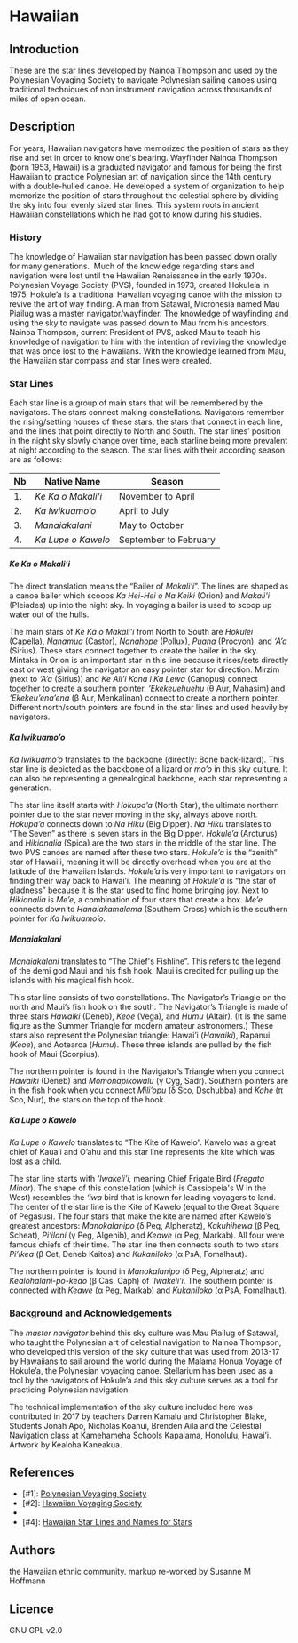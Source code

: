 # Hawaiian

## Introduction

These are the star lines developed by Nainoa Thompson and used by the Polynesian Voyaging Society to navigate Polynesian sailing canoes using traditional techniques of non instrument navigation across thousands of miles of open ocean.

## Description

For years, Hawaiian navigators have memorized the position of stars as they rise and set in order to know oneʻs bearing. Wayfinder Nainoa Thompson (born 1953, Hawaii) is a graduated navigator and famous for being the first Hawaiian to practice Polynesian art of navigation since the 14th century with a double-hulled canoe. He developed a system of organization to help memorize the position of stars throughout the celestial sphere by dividing the sky into four evenly sized star lines. This system roots in ancient Hawaiian constellations which he had got to know during his studies. 

### History

The knowledge of Hawaiian star navigation has been passed down orally for many generations. &nbsp;Much of the knowledge regarding stars and navigation were lost until the Hawaiian Renaissance in the early 1970s. Polynesian Voyage Society (PVS), founded in 1973, created Hokule’a in 1975. Hokule’a is a traditional Hawaiian voyaging canoe with the mission to revive the art of way finding. A man from Satawal, Micronesia named Mau Piailug was a master navigator/wayfinder. The knowledge of wayfinding and using the sky to navigate was passed down to Mau from his ancestors. Nainoa Thompson, current President of PVS, asked Mau to teach his knowledge of navigation to him with the intention of reviving the knowledge that was once lost to the Hawaiians. With the knowledge learned from Mau, the Hawaiian star compass and star lines were created.

### Star Lines

Each star line is a group of main stars that will be remembered by the navigators. The stars connect making constellations. Navigators remember the rising/setting houses of these stars, the stars that connect in each line, and the lines that point directly to North and South. The star lines’ position in the night sky slowly change over time, each starline being more prevalent at night according to the season. The star lines with their according season are as follows: 

| Nb | Native Name        | Season               |
|----|--------------------|----------------------|
| 1. | _Ke Ka o Makali‘i_ | November to April    |
| 2. | _Ka Iwikuamo‘o_    | April to July        |
| 3. | _Manaiakalani_     | May to October       |
| 4. | _Ka Lupe o Kawelo_ | September to February|


##### Ke Ka o Makali’i

The direct translation means the “Bailer of _Makali’i_”. The lines are shaped as a canoe bailer which scoops _Ka Hei-Hei o Na Keiki_ (Orion) and _Makali’i_ (Pleiades) up into the night sky. In voyaging a bailer is used to scoop up water out of the hulls. 

The main stars of _Ke Ka o Makali’i_ from North to South are _Hokulei_ (Capella), _Nanamua_ (Castor), _Nanahope_ (Pollux), _Puana_ (Procyon), and _‘A’a_ (Sirius). These stars connect together to create the bailer in the sky. Mintaka in Orion is an important star in this line because it rises/sets directly east or west giving the navigator an easy pointer star for direction. Mirzim (next to _‘A’a_ (Sirius)) and _Ke Ali’i Kona i Ka Lewa_ (Canopus) connect together to create a southern pointer. _‘Ekekeuehuehu_ (θ Aur, Mahasim) and _‘Ekekeu’ena’ena_ (β Aur, Menkalinan) connect to create a northern pointer. Different north/south pointers are found in the star lines and used heavily by navigators.

##### Ka Iwikuamo’o

_Ka Iwikuamo’o_ translates to the backbone (directly: Bone back-lizard). This star line is depicted as the backbone of a lizard or _mo’o_ in this sky culture. It can also be representing a genealogical backbone, each star representing a generation.

The star line itself starts with _Hokupa’a_ (North Star), the ultimate northern pointer due to the star never moving in the sky, always above north. _Hokupa’a_ connects down to _Na Hiku_ (Big Dipper). _Na Hiku_ translates to “The Seven” as there is seven stars in the Big Dipper. _Hokule’a_ (Arcturus) and _Hikianalia_ (Spica) are the two stars in the middle of the star line. The two PVS canoes are named after these two stars. _Hokule’a_ is the “zenith” star of Hawai’i, meaning it will be directly overhead when you are at the latitude of the Hawaiian Islands. _Hokule’a_ is very important to navigators on finding their way back to Hawai’i. The meaning of _Hokule’a_ is “the star of gladness” because it is the star used to find home bringing joy. Next to _Hikianalia_ is _Me’e_, a combination of four stars that create a box. _Me’e_ connects down to _Hanaiakamalama_ (Southern Cross) which is the southern pointer for _Ka Iwikuamo’o_.

##### Manaiakalani

_Manaiakalani_ translates to “The Chief's Fishline”. This refers to the legend of the demi god Maui and his fish hook. Maui is credited for pulling up the islands with his magical fish hook. 

This star line consists of two constellations. The Navigator’s Triangle on the north and Maui’s fish hook on the south. The Navigator’s Triangle is made of three stars _Hawaiki_ (Deneb), _Keoe_ (Vega), and _Humu_ (Altair). (It is the same figure as the Summer Triangle for modern amateur astronomers.) These stars also represent the Polynesian triangle: Hawai’i (_Hawaiki_), Rapanui (_Keoe_), and Aotearoa (_Humu_). These three islands are pulled by the fish hook of Maui (Scorpius). 

The northern pointer is found in the Navigator’s Triangle when you connect _Hawaiki_ (Deneb) and _Momonapikowalu_ (γ Cyg, Sadr). Southern pointers are in the fish hook when you connect _Mili’opu_ (δ Sco, Dschubba) and _Kahe_ (π Sco, Nur), the stars on the top of the hook.

##### Ka Lupe o Kawelo

_Ka Lupe o Kawelo_ translates to “The Kite of Kawelo”. Kawelo was a great chief of Kaua’i and O’ahu and this star line represents the kite which was lost as a child.

The star line starts with _‘Iwakeli’i_, meaning Chief Frigate Bird (_Fregata Minor_). The shape of this constellation (which is Cassiopeia's W in the West) resembles the _‘iwa_ bird that is known for leading voyagers to land. The center of the star line is the Kite of Kawelo (equal to the Great Square of Pegasus). The four stars that make the kite are named after Kawelo’s greatest ancestors: _Manokalanipo_ (δ Peg, Alpheratz), _Kakuhihewa_ (β Peg, Scheat), _Pi’ilani_ (γ Peg, Algenib), and _Keawe_ (α Peg, Markab). All four were famous chiefs of their time. The star line then connects south to two stars _Pi’ikea_ (β Cet, Deneb Kaitos) and _Kukaniloko_ (α PsA, Fomalhaut). 

The northern pointer is found in _Manokalanipo_ (δ Peg, Alpheratz) and _Kealohalani-po-keao_ (β Cas, Caph) of _‘Iwakeli’i_. The southern pointer is connected with _Keawe_ (α Peg, Markab) and _Kukaniloko_ (α PsA, Fomalhaut).


### Background and Acknowledgements

The _master navigator_ behind this sky culture was Mau Piailug of Satawal, who taught the Polynesian art of celestial navigation to Nainoa Thompson, who developed this version of the sky culture that was used from 2013-17 by Hawaiians to sail around the world during the Malama Honua Voyage of Hokule’a, the Polynesian voyaging canoe. Stellarium has been used as a tool by the navigators of Hokule’a and this sky culture serves as a tool for practicing Polynesian navigation.

The technical implementation of the sky culture included here was contributed in 2017 by teachers Darren Kamalu and Christopher Blake, Students Jonah Apo, Nicholas Koanui, Brenden Aila and the Celestial Navigation class at Kamehameha Schools Kapalama, Honolulu, Hawai’i. Artwork by Kealoha Kaneakua.


## References

 - [#1]: [Polynesian Voyaging Society](http://hokulea.com)
 - [#2]: [Hawaiian Voyaging Society](http://pvs.kcc.hawaii.edu/ike/hookele/hawaiian_star_lines.html)
 - [#3]: [Imiloa](http://www.imiloahawaii.org/71/star-paths)
 - [#4]: [Hawaiian Star Lines and Names for Stars](http://archive.hokulea.com/ike/hookele/hawaiian_star_lines.html)

## Authors

the Hawaiian ethnic community. 
markup re-worked by Susanne M Hoffmann

## Licence

GNU GPL v2.0
